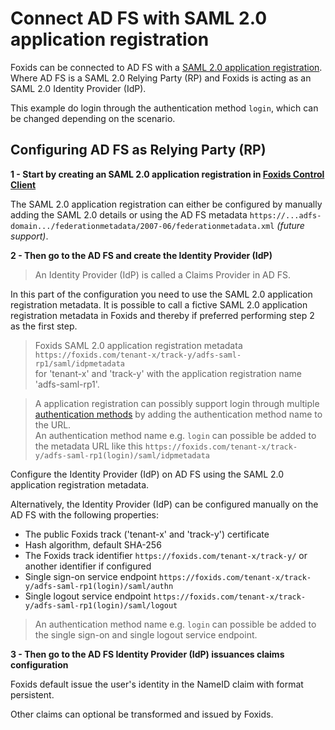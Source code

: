 # Connect AD FS with SAML 2.0 application registration

Foxids can be connected to AD FS with a [SAML 2.0 application registration](app-reg-saml-2.0.md). Where AD FS is a SAML 2.0 Relying Party (RP) and Foxids is acting as an SAML 2.0 Identity Provider (IdP).

This example do login through the authentication method `login`, which can be changed depending on the scenario.
 
## Configuring AD FS as Relying Party (RP)

**1 - Start by creating an SAML 2.0 application registration in [Foxids Control Client](control.md#foxids-control-client)**

The SAML 2.0 application registration can either be configured by manually adding the SAML 2.0 details or using the AD FS metadata `https://...adfs-domain.../federationmetadata/2007-06/federationmetadata.xml` *(future support)*.

**2 - Then go to the AD FS and create the Identity Provider (IdP)**

> An Identity Provider (IdP) is called a Claims Provider in AD FS.

In this part of the configuration you need to use the SAML 2.0 application registration metadata. It is possible to call a fictive SAML 2.0 application registration metadata in Foxids and thereby if preferred performing step 2 as the first step.

> Foxids SAML 2.0 application registration metadata `https://foxids.com/tenant-x/track-y/adfs-saml-rp1/saml/idpmetadata`  
> for 'tenant-x' and 'track-y' with the application registration name 'adfs-saml-rp1'.

> A application registration can possibly support login through multiple [authentication methods](parties.md#up-party) by adding the authentication method name to the URL.  
> An authentication method name e.g. `login` can possible be added to the metadata URL like this `https://foxids.com/tenant-x/track-y/adfs-saml-rp1(login)/saml/idpmetadata`

Configure the Identity Provider (IdP) on AD FS using the SAML 2.0 application registration metadata.

Alternatively, the Identity Provider (IdP) can be configured manually on the AD FS with the following properties:

- The public Foxids track ('tenant-x' and 'track-y') certificate
- Hash algorithm, default SHA-256
- The Foxids track identifier `https://foxids.com/tenant-x/track-y/` or another identifier if configured
- Single sign-on service endpoint `https://foxids.com/tenant-x/track-y/adfs-saml-rp1(login)/saml/authn`
- Single logout service endpoint `https://foxids.com/tenant-x/track-y/adfs-saml-rp1(login)/saml/logout`

> An authentication method name e.g. `login` can possible be added to the single sign-on and single logout service endpoint.

**3 - Then go to the AD FS Identity Provider (IdP) issuances claims configuration**

Foxids default issue the user's identity in the NameID claim with format persistent.

Other claims can optional be transformed and issued by Foxids. 
